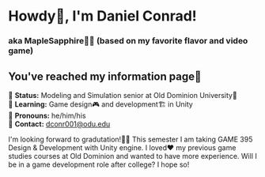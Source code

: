 # Howdy🤠, I'm Daniel Conrad!
### aka MapleSapphire🍁💎 (based on my favorite flavor and video game)

## You've reached my information page📰

🚨 **Status:** Modeling and Simulation senior at Old Dominion University🏫\
🌱 **Learning:** Game design🎮 and development🏗️ in Unity\
🧔 **Pronouns:** he/him/his\
📧 **Contact:** dconr001@odu.edu

I'm looking forward to gradutation!👨‍🎓 This semester I am taking GAME 395 Design & Development with Unity engine. I loved❤️ my previous game studies courses at Old Dominion and wanted to have more experience. Will I be in a game development role after college? I hope so!
